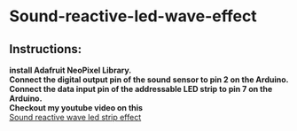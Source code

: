 # Sound-reactive-led-wave-effect
## Instructions:
  **install Adafruit NeoPixel Library.**<br>
  **Connect the digital output pin of the sound sensor to pin 2 on the Arduino.**<br>
  **Connect the data input pin of the addressable LED strip to pin 7 on the Arduino.**<br>
  **Checkout my youtube video on this**<br>
  [Sound reactive wave led strip effect](https://www.youtube.com/watch?v=8O5JdE6xB08)
